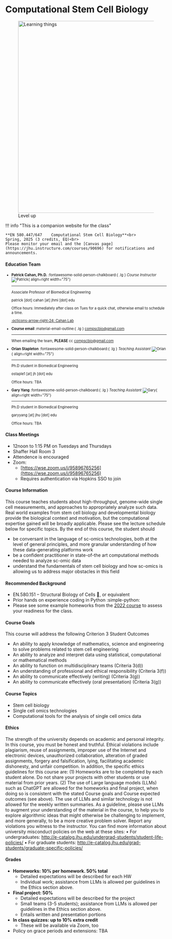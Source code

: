 # Computational Stem Cell Biology

<figure>
    <img src="images/advancing_pixel.png" alt="Learning things" width="600">
    <figcaption>Level up</figcaption>
</figure>

!!! info "This is a companion website for the class"
    
    **EN 580.447/647    Computational Stem Cell Biology**<br>
    Spring, 2025 (3 credits, EQ)<br>
    Please monitor your email and the [Canvas page](https://jhu.instructure.com/courses/90696) for notifications and announcements.



#### Education Team


<div class="grid cards" markdown style="font-size: 0.8em;">

-   __Patrick Cahan, Ph.D.__ :fontawesome-solid-person-chalkboard:{ .lg } *Course Instructor* ![Patrick](images/patrick.jpg){ align=right width="75"}

    ---

    Associate Professor of Biomedical Engineering

    patrick [dot] cahan [at] jhmi [dot] edu

    Office hours: Immediately after class on Tues for a quick chat, otherwise email to schedule a time.

    [:octicons-arrow-right-24: Cahan Lab](https://www.cahanlab.org/)


-   __Course email__ :material-email-outline:{ .lg } compscbio@gmail.com
  
    ---

    When emailing the team, **PLEASE** cc compscbio@gmail.com


-   __Orian Stapleton__ :fontawesome-solid-person-chalkboard:{ .lg } *Teaching Assistant* ![Orian](images/orian_headshot.jpg){ align=right width="75"}
  
    ---

    Ph.D student in Biomedical Engineering

    ostaple1 [at] jh [dot] edu

    Office hours: TBA

-   __Gary Yang__ :fontawesome-solid-person-chalkboard:{ .lg } *Teaching Assistant* ![Gary](images/gary_headshot.jpg){ align=right width="75"}
  
    ---

    Ph.D student in Biomedical Engineering

    garyyang [at] jhu [dot] edu

    Office hours: TBA


</div>


#### Class Meetings
- 12noon to 1:15 PM on Tuesdays and Thursdays
- Shaffer Hall Room 3
- Attendence is encouraged
- Zoom:
    - [https://wse.zoom.us/j/95896765256](https://wse.zoom.us/j/95896765256)
    - Requires authentication via Hopkins SSO to join

#### Course Information
This course teaches students about high-throughput, genome-wide single cell measurements, and approaches to appropriately analyze such data. Real world examples from stem cell biology and developmental biology provide the biological context and motivation, but the computational expertise gained will be broadly applicable. Please see the lecture schedule below for specific topics. By the end of this course, the student should

- be conversant in the language of sc-omics technologies, both at the level of general principles, and more granular understanding of how these data-generating platforms work
- be a confident practitioner in state-of-the art computational methods needed to analyze sc-omic data
- understand the fundamentals of stem cell biology and how sc-omics is allowing us to address major obstacles in this field


#### Recommended Background
- EN.580.151 – Structural Biology of Cells :dna:, or equivalent
- Prior hands on experience coding in Python :simple-python:
- Please see some example homeworks from the [2022 course](https://compscbio.github.io/) to assess your readiness for the class.

#### Course Goals
This course will address the following Criterion 3 Student Outcomes
- An ability to apply knowledge of mathematics, science and engineering to solve problems related to stem cell engineering
- An ability to analyze and interpret data using statistical, computational or mathematical methods
- An ability to function on multidisciplinary teams (Criteria 3(d))
- An understanding of professional and ethical responsibility (Criteria 3(f))
- An ability to communicate effectively (writing) (Criteria 3(g))
- An ability to communicate effectively (oral presentation) (Criteria 3(g))
#### Course Topics
- Stem cell biology
- Single cell omics technologies
- Computational tools for the analysis of single cell omics data

#### Ethics
The strength of the university depends on academic and personal integrity. In this course, you must be honest and truthful. Ethical violations include plagiarism, reuse of assignments, improper use of the Internet and electronic devices, unauthorized collaboration, alteration of graded assignments, forgery and falsification, lying, facilitating academic dishonesty, and unfair competition. In addition, the specific ethics guidelines for this course are:
(1) Homeworks are to be completed by each student alone. Do not share your projects with other students or use material from prior years.
(2) The use of Large language models (LLMs) such as ChatGPT are allowed for the homeworks and final project, when doing so is consistent with the stated Course goals and Course expected outcomes (see above). The use of LLMs and similar technology is not allowed for the weekly written summaries. As a guideline, please use LLMs to augment your understanding of the material in the course, to help you to explore algorithmic ideas that might otherwise be challenging to implement, and more generally, to be a more creative problem solver.
Report any violations you witness to the instructor.  You can find more information about university misconduct policies on the web at these sites:
•   For undergraduates: http://e-catalog.jhu.edu/undergrad-students/student-life-policies/
•   For graduate students: http://e-catalog.jhu.edu/grad-students/graduate-specific-policies/


#### Grades
- **Homeworks: 10% per homework. 50% total**
    - Detailed expectations will be described for each HW
    - Individual work; assistance from LLMs is allowed per guidelines in the Ethics section above.
- **Final project: 50%**
    - Detailed expectations will be described for the project
    - Small teams (3-5 students); assistance from LLMs is allowed per guidelines in the Ethics section above.
    - Entails written and presentation portions
- **In class quizzes: up to 10% extra credit**
    - These will be available via Zoom, too
- Policy on grace periods and extensions: TBA
